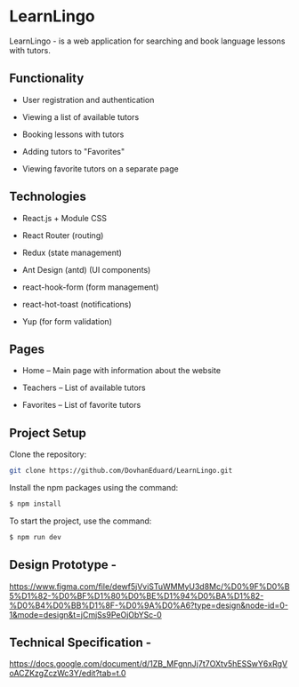# LearnLingo

LearnLingo - is a web application for searching and book language lessons with
tutors.

## Functionality

- User registration and authentication

- Viewing a list of available tutors

- Booking lessons with tutors

- Adding tutors to "Favorites"

- Viewing favorite tutors on a separate page

## Technologies

- React.js + Module CSS

- React Router (routing)

- Redux (state management)

- Ant Design (antd) (UI components)

- react-hook-form (form management)

- react-hot-toast (notifications)

- Yup (for form validation)

## Pages

- Home – Main page with information about the website

- Teachers – List of available tutors

- Favorites – List of favorite tutors

## Project Setup

Clone the repository:

```bash
git clone https://github.com/DovhanEduard/LearnLingo.git
```

Install the npm packages using the command:

```sh
$ npm install
```

To start the project, use the command:

```sh
$ npm run dev
```

## Design Prototype -

https://www.figma.com/file/dewf5jVviSTuWMMyU3d8Mc/%D0%9F%D0%B5%D1%82-%D0%BF%D1%80%D0%BE%D1%94%D0%BA%D1%82-%D0%B4%D0%BB%D1%8F-%D0%9A%D0%A6?type=design&node-id=0-1&mode=design&t=jCmjSs9PeOjObYSc-0

## Technical Specification -

https://docs.google.com/document/d/1ZB_MFgnnJj7t7OXtv5hESSwY6xRgVoACZKzgZczWc3Y/edit?tab=t.0
